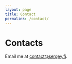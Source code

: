```yaml
---
layout: page
title: Contact
permalink: /contact/
---
```


# Contacts

Email me at [contact@sergey.fi](mailto:contact@sergey.fi).
